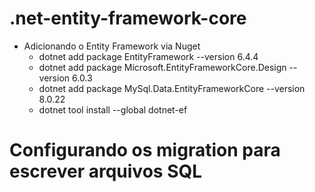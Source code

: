 # .net-entity-framework-core
 - Adicionando o Entity Framework via Nuget
   - dotnet add package EntityFramework --version 6.4.4
   - dotnet add package Microsoft.EntityFrameworkCore.Design --version 6.0.3
   - dotnet add package MySql.Data.EntityFrameworkCore --version 8.0.22
   - dotnet tool install --global dotnet-ef

# Configurando os migration para escrever arquivos SQL
